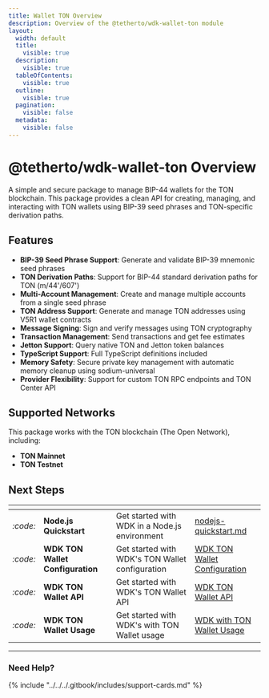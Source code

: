 ```yaml
---
title: Wallet TON Overview
description: Overview of the @tetherto/wdk-wallet-ton module
layout:
  width: default
  title:
    visible: true
  description:
    visible: true
  tableOfContents:
    visible: true
  outline:
    visible: true
  pagination:
    visible: false
  metadata:
    visible: false
---
```


# @tetherto/wdk-wallet-ton Overview

A simple and secure package to manage BIP-44 wallets for the TON blockchain. This package provides a clean API for creating, managing, and interacting with TON wallets using BIP-39 seed phrases and TON-specific derivation paths.

## Features

- **BIP-39 Seed Phrase Support**: Generate and validate BIP-39 mnemonic seed phrases
- **TON Derivation Paths**: Support for BIP-44 standard derivation paths for TON (m/44'/607')
- **Multi-Account Management**: Create and manage multiple accounts from a single seed phrase
- **TON Address Support**: Generate and manage TON addresses using V5R1 wallet contracts
- **Message Signing**: Sign and verify messages using TON cryptography
- **Transaction Management**: Send transactions and get fee estimates
- **Jetton Support**: Query native TON and Jetton token balances
- **TypeScript Support**: Full TypeScript definitions included
- **Memory Safety**: Secure private key management with automatic memory cleanup using sodium-universal
- **Provider Flexibility**: Support for custom TON RPC endpoints and TON Center API

## Supported Networks

This package works with the TON blockchain (The Open Network), including:

- **TON Mainnet**
- **TON Testnet**

## Next Steps

<table data-card-size="large" data-view="cards">
	<thead>
		<tr>
			<th></th>
			<th></th>
			<th></th>
			<th data-hidden data-card-target data-type="content-ref"></th>
		</tr>
	</thead>
	<tbody>
		<tr>
			<td>
				<i class="fa-code">:code:</i>
			</td>
			<td>
				<strong>Node.js Quickstart</strong>
			</td>
			<td>Get started with WDK in a Node.js environment</td>
			<td>
				<a href="../../../start-building/nodejs-bare-quickstart.md">nodejs-quickstart.md</a>
			</td>
		</tr>
        <tr>
			<td>
				<i class="fa-code">:code:</i>
			</td>
			<td>
				<strong>WDK TON Wallet Configuration</strong>
			</td>
			<td>Get started with WDK's TON Wallet configuration</td>
			<td>
				<a href="./configuration.md">WDK TON Wallet Configuration</a>
			</td>
		</tr>
        <tr>
			<td>
				<i class="fa-code">:code:</i>
			</td>
			<td>
				<strong>WDK TON Wallet API</strong>
			</td>
			<td>Get started with WDK's TON Wallet API</td>
			<td>
				<a href="./api-reference.md">WDK TON Wallet API</a>
			</td>
		</tr>
        <tr>
			<td>
				<i class="fa-code">:code:</i>
			</td>
			<td>
				<strong>WDK TON Wallet Usage</strong>
			</td>
			<td>Get started with WDK's with TON Wallet usage</td>
			<td>
				<a href="./usage.md">WDK with TON Wallet Usage</a>
			</td>
		</tr>
	</tbody>
</table>

***

### Need Help?

{% include "../../../.gitbook/includes/support-cards.md" %}
